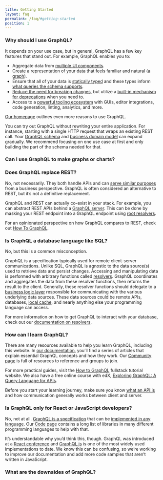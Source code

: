 ```yaml
---
title: Getting Started
layout: faq
permalink: /faq/#getting-started
position: 1
---
```


### Why should I use GraphQL?

It depends on your use case, but in general, GraphQL has a few key features that stand out. For example, GraphQL enables you to:

* Aggregate data from [multiple UI components](/learn/queries/#fragments).
* Create a representation of your data that feels familiar and natural ([a graph](/learn/thinking-in-graphs/#it-s-graphs-all-the-way-down)).
* Ensure that all of your data is [statically typed](/learn/schema/) and these types inform [what queries the schema supports](/learn/introspection/).
* [Reduce the need for breaking changes](/learn/best-practices/#versioning), but utilize a [built-in mechanism for deprecations](https://spec.graphql.org/draft/#sec-Deprecation) when you need to.
* Access to a [powerful tooling ecosystem](/code/#generic-tools) with GUIs, editor integrations, code generation, linting, analytics, and more.

[Our homepage](/) outlines even more reasons to use GraphQL.

You can try out GraphQL without rewriting your entire application. For instance, starting with a single HTTP request that wraps an existing REST call. Your [GraphQL schema](/learn/thinking-in-graphs/#shared-language) and [business domain model](/learn/thinking-in-graphs/#business-logic-layer) can expand gradually. We recommend focusing on one use case at first and only building the part of the schema needed for that. 

### Can I use GraphQL to make graphs or charts?

<!-- TODO -->

### Does GraphQL replace REST?

No, not necessarily. They both handle APIs and can [serve similar purposes](/learn/thinking-in-graphs/#business-logic-layer) from a business perspective. GraphQL is often considered an alternative to REST, but it’s not a definitive replacement.

GraphQL and REST can actually co-exist in your stack. For example, you can abstract REST APIs behind a [GraphQL server](https://www.howtographql.com/advanced/1-server/). This can be done by masking your REST endpoint into a GraphQL endpoint using [root resolvers](/learn/execution/#root-fields-resolvers). 

For an opinionated perspective on how GraphQL compares to REST, check out [How To GraphQL](https://www.howtographql.com/basics/1-graphql-is-the-better-rest/).

### Is GraphQL a database language like SQL?

No, but this is a common misconception.

GraphQL is a specification typically used for remote client-server communications. Unlike SQL, GraphQL is agnostic to the data source(s) used to retrieve data and persist changes. Accessing and manipulating data is performed with arbitrary functions called [resolvers](/learn/execution/). GraphQL coordinates and aggregates the data from these resolver functions, then returns the result to the client. Generally, these resolver functions should delegate to a [business logic layer](/learn/thinking-in-graphs/#business-logic-layer) responsible for communicating with the various underlying data sources. These data sources could be remote APIs, databases, [local cache](/learn/caching/), and nearly anything else your programming language can access.

For more information on how to get GraphQL to interact with your database, check out our [documentation on resolvers](/learn/execution/#root-fields-resolvers).

### How can I learn GraphQL?

There are many resources available to help you learn GraphQL, including this website. In [our documentation](/learn/), you’ll find a series of articles that explain essential GraphQL concepts and how they work. Our [Community page](/community) is full of resources to reference and groups to join.

For more practical guides, visit the [How to GraphQL](https://www.howtographql.com/) fullstack tutorial website. We also have a free online course with edX, [Exploring GraphQL: A Query Language for APIs](https://www.edx.org/course/exploring-graphql-a-query-language-for-apis). 

Before you start your learning journey, make sure you know [what an API is](https://www.codenewbie.org/blogs/an-intro-to-apis) and how communication generally works between client and server.

### Is GraphQL only for React or JavaScript developers?

No, not at all. [GraphQL is a specification](https://spec.graphql.org/) that can be [implemented in any language](/learn/schema/#type-language). Our [Code page](/code/) contains a long list of libraries in many different programming languages to help with that.

It’s understandable why you’d think this, though. GraphQL was introduced at a [React conference](https://www.youtube.com/watch?v=9sc8Pyc51uU) and [GraphQL.js](/graphql-js/) is one of the most widely used implementations to date. We know this can be confusing, so we’re working to improve our documentation and add more code samples that aren’t written in JavaScript.

### What are the downsides of GraphQL?

<!-- TODO -->